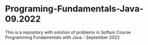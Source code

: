 # Programing-Fundamentals-Java-09.2022
This is a repository with solution of problems in Softuni Course Programming Fundamentals with Java - September 2022
